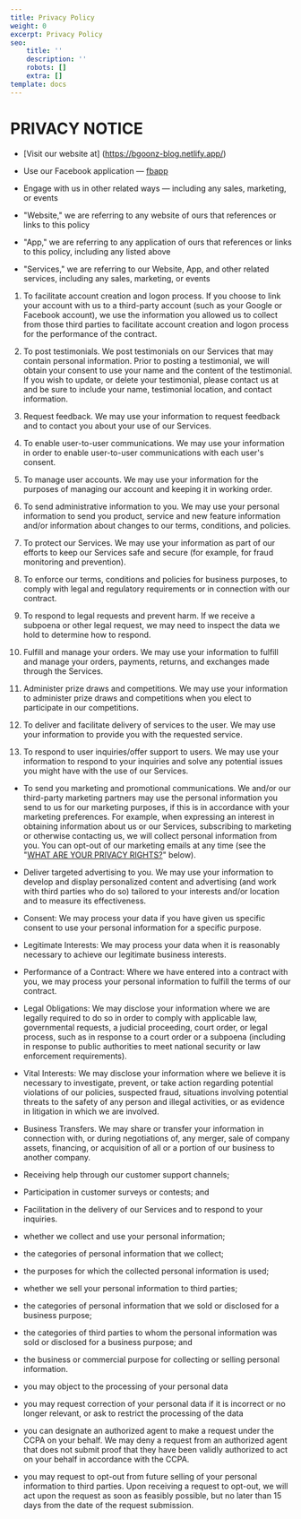 ```yaml
---
title: Privacy Policy
weight: 0
excerpt: Privacy Policy
seo:
    title: ''
    description: ''
    robots: []
    extra: []
template: docs
---
```


# PRIVACY NOTICE

-   [Visit our website at] (https://bgoonz-blog.netlify.app/)

-   Use our Facebook application — [fbapp](https://bgoonz-blog.netlify.app/)

-   Engage with us in other related ways ― including any sales, marketing, or events

-   "Website," we are referring to any website of ours that references or links to this policy

-   "App," we are referring to any application of ours that references or links to this policy, including any listed above

-   "Services," we are referring to our Website, App, and other related services, including any sales, marketing, or events

1.  To facilitate account creation and logon process. If you choose to link your account with us to a third-party account (such as your Google or Facebook account), we use the information you allowed us to collect from those third parties to facilitate account creation and logon process for the performance of the contract.

1.  To post testimonials. We post testimonials on our Services that may contain personal information. Prior to posting a testimonial, we will obtain your consent to use your name and the content of the testimonial. If you wish to update, or delete your testimonial, please contact us at and be sure to include your name, testimonial location, and contact information.

1.  Request feedback. We may use your information to request feedback and to contact you about your use of our Services.

1.  To enable user-to-user communications. We may use your information in order to enable user-to-user communications with each user's consent.

1.  To manage user accounts. We may use your information for the purposes of managing our account and keeping it in working order.

1.  To send administrative information to you. We may use your personal information to send you product, service and new feature information and/or information about changes to our terms, conditions, and policies.

1.  To protect our Services. We may use your information as part of our efforts to keep our Services safe and secure (for example, for fraud monitoring and prevention).

1.  To enforce our terms, conditions and policies for business purposes, to comply with legal and regulatory requirements or in connection with our contract.

1.  To respond to legal requests and prevent harm. If we receive a subpoena or other legal request, we may need to inspect the data we hold to determine how to respond.

1.  Fulfill and manage your orders. We may use your information to fulfill and manage your orders, payments, returns, and exchanges made through the Services.

1.  Administer prize draws and competitions. We may use your information to administer prize draws and competitions when you elect to participate in our competitions.

1.  To deliver and facilitate delivery of services to the user. We may use your information to provide you with the requested service.

1.  To respond to user inquiries/offer support to users. We may use your information to respond to your inquiries and solve any potential issues you might have with the use of our Services.

-   To send you marketing and promotional communications. We and/or our third-party marketing partners may use the personal information you send to us for our marketing purposes, if this is in accordance with your marketing preferences. For example, when expressing an interest in obtaining information about us or our Services, subscribing to marketing or otherwise contacting us, we will collect personal information from you. You can opt-out of our marketing emails at any time (see the "[WHAT ARE YOUR PRIVACY RIGHTS?](https://cdpn.io/bgoonz/fullpage/LYLJZrW#privacyrights)" below).

-   Deliver targeted advertising to you. We may use your information to develop and display personalized content and advertising (and work with third parties who do so) tailored to your interests and/or location and to measure its effectiveness.

-   Consent: We may process your data if you have given us specific consent to use your personal information for a specific purpose.

-   Legitimate Interests: We may process your data when it is reasonably necessary to achieve our legitimate business interests.

-   Performance of a Contract: Where we have entered into a contract with you, we may process your personal information to fulfill the terms of our contract.

-   Legal Obligations: We may disclose your information where we are legally required to do so in order to comply with applicable law, governmental requests, a judicial proceeding, court order, or legal process, such as in response to a court order or a subpoena (including in response to public authorities to meet national security or law enforcement requirements).

-   Vital Interests: We may disclose your information where we believe it is necessary to investigate, prevent, or take action regarding potential violations of our policies, suspected fraud, situations involving potential threats to the safety of any person and illegal activities, or as evidence in litigation in which we are involved.

-   Business Transfers. We may share or transfer your information in connection with, or during negotiations of, any merger, sale of company assets, financing, or acquisition of all or a portion of our business to another company.

-   Receiving help through our customer support channels;

-   Participation in customer surveys or contests; and

-   Facilitation in the delivery of our Services and to respond to your inquiries.

-   whether we collect and use your personal information;

-   the categories of personal information that we collect;

-   the purposes for which the collected personal information is used;

-   whether we sell your personal information to third parties;

-   the categories of personal information that we sold or disclosed for a business purpose;

-   the categories of third parties to whom the personal information was sold or disclosed for a business purpose; and

-   the business or commercial purpose for collecting or selling personal information.

-   you may object to the processing of your personal data

-   you may request correction of your personal data if it is incorrect or no longer relevant, or ask to restrict the processing of the data

-   you can designate an authorized agent to make a request under the CCPA on your behalf. We may deny a request from an authorized agent that does not submit proof that they have been validly authorized to act on your behalf in accordance with the CCPA.

-   you may request to opt-out from future selling of your personal information to third parties. Upon receiving a request to opt-out, we will act upon the request as soon as feasibly possible, but no later than 15 days from the date of the request submission.
